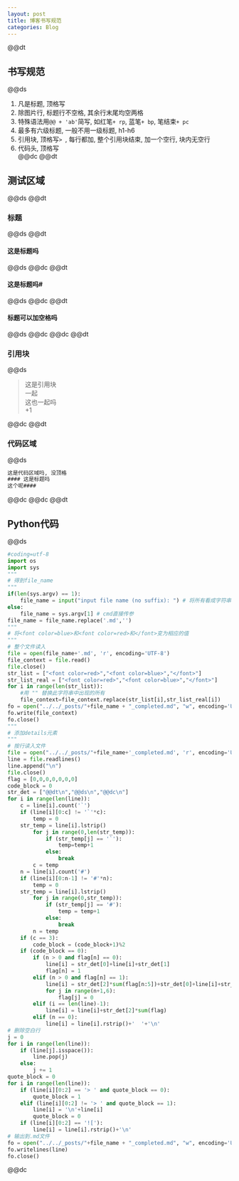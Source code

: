 ```yaml
---  
layout: post  
title: 博客书写规范  
categories: Blog  
---  
```

@@dt
## 书写规范
@@ds
1. 凡是标题, 顶格写  
2. 除图片行, 标题行不空格, 其余行末尾均空两格  
3. 特殊语法用`@@ + 'ab'`简写, 如红笔`+ rp`, 蓝笔`+ bp`, 笔结束`+ pc`  
4. 最多有六级标题, 一般不用一级标题, h1-h6  
5. 引用块, 顶格写`> `, 每行都加, 整个引用块结束, 加一个空行, 块内无空行  
6. 代码头, 顶格写  
@@dc
@@dt
## 测试区域
@@ds
@@dt
### 标题
@@ds
@@dt
 #### 这是标题吗
@@ds
@@dc
@@dt
#### 这是标题吗#
@@ds
@@dc
@@dt
#### 标题可以加空格吗    
@@ds
@@dc
@@dc
@@dt
### 引用块
@@ds
> 这是引用块  
> 一起  
> 这也一起吗  
> +1  

@@dc
@@dt
### 代码区域
@@ds
 ``` txt
这是代码区域吗, 没顶格
#### 这是标题吗
这个呢####
 ```  
@@dc
@@dc
@@dt
## Python代码
@@ds
``` python
#coding=utf-8
import os
import sys
"""
# 得到file_name
"""
if(len(sys.argv) == 1):
    file_name = input("input file name (no suffix): ") # 将所有看成字符串
else:
    file_name = sys.argv[1] # cmd直接传参
file_name = file_name.replace('.md','')
"""
# 将<font color=blue>和<font color=red>和</font>变为相应的值
"""
# 整个文件读入
file = open(file_name+'.md', 'r', encoding='UTF-8') 
file_context = file.read()
file.close()
str_list = ["<font color=red>","<font color=blue>","</font>"]
str_list_real = ["<font color=red>","<font color=blue>","</font>"]
for i in range(len(str_list)):
    #用 "" 替换此字符串中出现的所有
    file_context=file_context.replace(str_list[i],str_list_real[i])
fo = open("../../_posts/"+file_name + "_completed.md", "w", encoding='UTF-8')
fo.write(file_context)
fo.close()
"""
# 添加details元素
"""
# 按行读入文件
file = open("../../_posts/"+file_name+'_completed.md', 'r', encoding='UTF-8') 
line = file.readlines()
line.append("\n")
file.close()
flag = [0,0,0,0,0,0,0]
code_block = 0
str_det = ["@@dt\n","@@ds\n","@@dc\n"]
for i in range(len(line)):
    c = line[i].count('`')
    if (line[i][0:c] != '`'*c):
        temp = 0
	str_temp = line[i].lstrip()
        for j in range(0,len(str_temp)):
            if (str_temp[j] == '`'):
                temp=temp+1
            else:
                break
        c = temp
    n = line[i].count('#')
    if (line[i][0:n-1] != '#'*n):
        temp = 0
	str_temp = line[i].lstrip()
        for j in range(0,str_temp)):
            if (str_temp[j] == '#'):
                temp = temp+1
            else:
                break
        n = temp
    if (c == 3):
        code_block = (code_block+1)%2
    if (code_block == 0):
        if (n > 0 and flag[n] == 0):
            line[i] = str_det[0]+line[i]+str_det[1]
            flag[n] = 1
        elif (n > 0 and flag[n] == 1):
            line[i] = str_det[2]*sum(flag[n:5])+str_det[0]+line[i]+str_det[1]
            for j in range(n+1,6):
                flag[j] = 0
        elif (i == len(line)-1):
            line[i] = line[i]+str_det[2]*sum(flag)
        elif (n == 0):
            line[i] = line[i].rstrip()+'  '+'\n'
# 删除空白行
j = 0 
for i in range(len(line)):
    if (line[j].isspace()):
        line.pop(j)
    else:
        j += 1
quote_block = 0
for i in range(len(line)):
    if (line[i][0:2] == '> ' and quote_block == 0):
        quote_block = 1
    elif (line[i][0:2] != '> ' and quote_block == 1):
        line[i] = '\n'+line[i]
        quote_block = 0
    if (line[i][0:2] == '!['):
        line[i] = line[i].rstrip()+'\n'
# 输出到.md文件
fo = open("../../_posts/"+file_name + "_completed.md", "w", encoding='UTF-8')
fo.writelines(line)
fo.close()
```  

@@dc
